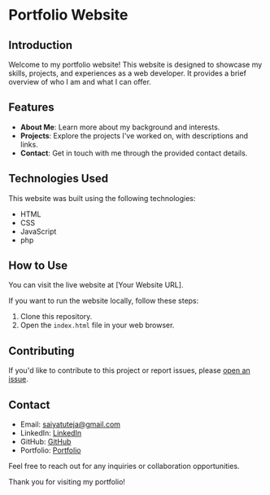 # Portfolio Website 

## Introduction

Welcome to my portfolio website! This website is designed to showcase my skills, projects, and experiences as a web developer. It provides a brief overview of who I am and what I can offer.

## Features

- **About Me**: Learn more about my background and interests.
- **Projects**: Explore the projects I've worked on, with descriptions and links.
- **Contact**: Get in touch with me through the provided contact details.

## Technologies Used

This website was built using the following technologies:

- HTML
- CSS
- JavaScript
- php

## How to Use

You can visit the live website at [Your Website URL].

If you want to run the website locally, follow these steps:

1. Clone this repository.
2. Open the `index.html` file in your web browser.

## Contributing

If you'd like to contribute to this project or report issues, please [open an issue](https://github.com/yourusername/your-repo/issues).


## Contact

- Email: saiyatuteja@gmail.com 
- LinkedIn: [LinkedIn](https://www.linkedin.com/in/saiyam-tuteja/)
- GitHub: [GitHub](https://github.com/SaiyamTuteja)
- Portfolio: [Portfolio](https://saiyamtuteja.github.io/Portfolio/)

Feel free to reach out for any inquiries or collaboration opportunities.

Thank you for visiting my portfolio!
